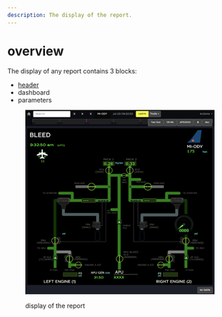 ```yaml
---
description: The display of the report.
---
```


# overview

The display of any report contains 3 blocks:

* [header](header.md)
* dashboard
* parameters&#x20;

<figure><img src="../../../.gitbook/assets/Screenshot 2023-08-03 at 15.37.14.png" alt=""><figcaption><p>display of the report</p></figcaption></figure>

